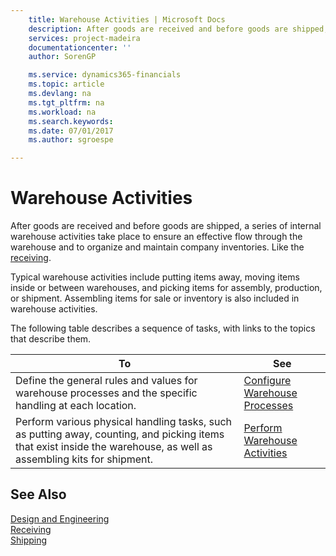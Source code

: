 ```yaml
---
    title: Warehouse Activities | Microsoft Docs
    description: After goods are received and before goods are shipped, a series of internal warehouse activities take place to ensure an effective flow through the warehouse and to organize and maintain company inventories. Like the [receiving](../configure-warehouse-processes.md).
    services: project-madeira
    documentationcenter: ''
    author: SorenGP

    ms.service: dynamics365-financials
    ms.topic: article
    ms.devlang: na
    ms.tgt_pltfrm: na
    ms.workload: na
    ms.search.keywords:
    ms.date: 07/01/2017
    ms.author: sgroespe

---
```

# Warehouse Activities
After goods are received and before goods are shipped, a series of internal warehouse activities take place to ensure an effective flow through the warehouse and to organize and maintain company inventories. Like the [receiving](../configure-warehouse-processes.md).  
  
 Typical warehouse activities include putting items away, moving items inside or between warehouses, and picking items for assembly, production, or shipment. Assembling items for sale or inventory is also included in warehouse activities.  
  
 The following table describes a sequence of tasks, with links to the topics that describe them.   
  
|**To**|**See**|  
|------------|-------------|  
|Define the general rules and values for warehouse processes and the specific handling at each location.|[Configure Warehouse Processes](../configure-warehouse-processes.md)|  
|Perform various physical handling tasks, such as putting away, counting, and picking items that exist inside the warehouse, as well as assembling kits for shipment.|[Perform Warehouse Activities](../perform-warehouse-activities.md)|  
  
## See Also  
 [Design and Engineering](../design-and-engineering.md)   
 [Receiving](../receiving.md)   
 [Shipping](../Shipping.md)